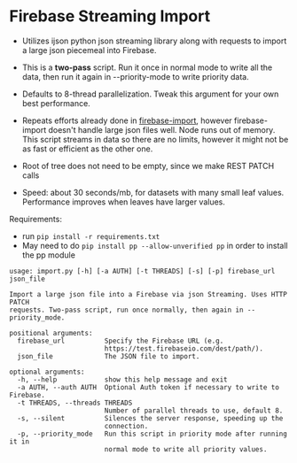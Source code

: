Firebase Streaming Import
===========================

- Utilizes ijson python json streaming library along with requests to import a large json piecemeal into Firebase.

- This is a **two-pass** script.  Run it once in normal mode to write all the data, then run it again in --priority-mode to write priority data.

- Defaults to 8-thread parallelization.  Tweak this argument for your own best performance.  

- Repeats efforts already done in [firebase-import](https://github.com/firebase/firebase-import), however firebase-import doesn't handle large json files well.  Node runs out of memory.  This script streams in data so there are no limits, however it might not be as fast or efficient as the other one.

- Root of tree does not need to be empty, since we make REST PATCH calls

- Speed: about 30 seconds/mb, for datasets with many small leaf values.  Performance improves when leaves have larger values.

Requirements: 
- run `pip install -r requirements.txt`
- May need to do `pip install pp --allow-unverified pp` in order to install the pp module

```
usage: import.py [-h] [-a AUTH] [-t THREADS] [-s] [-p] firebase_url json_file

Import a large json file into a Firebase via json Streaming. Uses HTTP PATCH
requests. Two-pass script, run once normally, then again in --priority_mode.

positional arguments:
  firebase_url          Specify the Firebase URL (e.g.
                        https://test.firebaseio.com/dest/path/).
  json_file             The JSON file to import.

optional arguments:
  -h, --help            show this help message and exit
  -a AUTH, --auth AUTH  Optional Auth token if necessary to write to Firebase.
  -t THREADS, --threads THREADS
                        Number of parallel threads to use, default 8.
  -s, --silent          Silences the server response, speeding up the
                        connection.
  -p, --priority_mode   Run this script in priority mode after running it in
                        normal mode to write all priority values.
```
